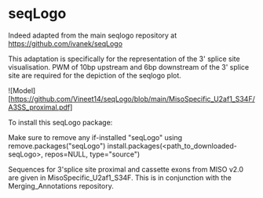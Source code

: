# seqLogo

Indeed adapted from the main seqlogo repository at https://github.com/ivanek/seqLogo

This adaptation is specifically for the representation of the 3' splice site visualisation. PWM of 10bp upstream and 6bp downstream of the 3' splice site are required for the depiction of the seqlogo plot.

![Model][https://github.com/Vineet14/seqLogo/blob/main/MisoSpecific_U2af1_S34F/A3SS_proximal.pdf]

To install this seqLogo package:

Make sure to remove any if-installed "seqLogo" using remove.packages("seqLogo")
install.packages(<path_to_downloaded-seqLogo>, repos=NULL, type="source")

Sequences for 3'splice site proximal and cassette exons from MISO v2.0 are given in MisoSpecific_U2af1_S34F. This is in conjunction with the Merging_Annotations repository. 
